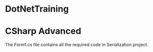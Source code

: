 # DotNetTraining
# CSharp Advanced
The Form1.cs file contains all the required code in Serialization project.
